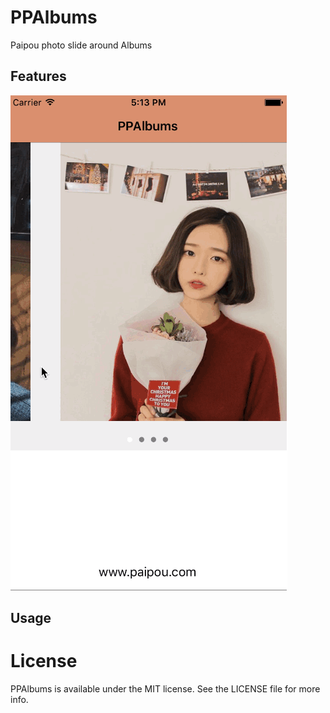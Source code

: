 # PPAlbums
Paipou photo slide around Albums


## Features

![](albums.gif)

## Usage


# License

PPAlbums is available under the MIT license. See the LICENSE file for more info.
